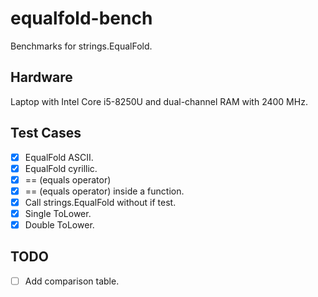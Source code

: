 # equalfold-bench

 Benchmarks for strings.EqualFold.

## Hardware

Laptop with Intel Core i5-8250U and dual-channel RAM with 2400 MHz.

## Test Cases

- [x] EqualFold ASCII.
- [x] EqualFold cyrillic.
- [x] == (equals operator)
- [x] == (equals operator) inside a function.
- [x] Call strings.EqualFold without if test.
- [x] Single ToLower.
- [x] Double ToLower.

## TODO

- [ ] Add comparison table.

